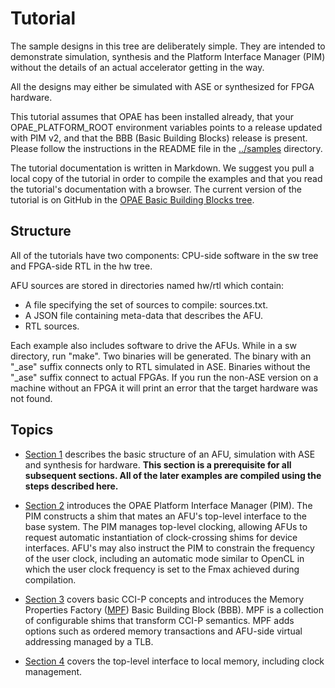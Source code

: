 # Tutorial

The sample designs in this tree are deliberately simple. They are intended
to demonstrate simulation, synthesis and the Platform Interface Manager (PIM)
without the details of an actual accelerator getting in the way.

All the designs may either be simulated with ASE or synthesized for FPGA
hardware.

This tutorial assumes that OPAE has been installed already, that your
OPAE\_PLATFORM\_ROOT environment variables points to a release updated with
PIM v2, and that the BBB (Basic Building Blocks) release is present. Please
follow the instructions in the README file in the [../samples](..) directory.

The tutorial documentation is written in Markdown. We suggest you pull a local
copy of the tutorial in order to compile the examples and that you read the
tutorial's documentation with a browser. The current version of the tutorial
is on GitHub in the
[OPAE Basic Building Blocks tree](https://github.com/OPAE/intel-fpga-bbb/tree/master/samples/tutorial).

## Structure

All of the tutorials have two components: CPU-side software in the sw tree
and FPGA-side RTL in the hw tree.

AFU sources are stored in directories named hw/rtl which contain:

- A file specifying the set of sources to compile: sources.txt.
- A JSON file containing meta-data that describes the AFU.
- RTL sources.

Each example also includes software to drive the AFUs. While in a sw directory,
run "make". Two binaries will be generated. The binary with an "\_ase" suffix
connects only to RTL simulated in ASE.  Binaries without the "\_ase" suffix
connect to actual FPGAs.  If you run the non-ASE version on a machine without
an FPGA it will print an error that the target hardware was not found.

## Topics

- [Section 1](01_hello_world/) describes the basic structure of an AFU, simulation
  with ASE and synthesis for hardware. __This section is a prerequisite for all
  subsequent sections. All of the later examples are compiled using the steps
  described here.__

- [Section 2](02_platform_ifc/) introduces the OPAE Platform Interface Manager
  (PIM). The PIM constructs a shim that mates an AFU's top-level interface to
  the base system. The PIM manages top-level clocking, allowing AFUs to
  request automatic instantiation of clock-crossing shims for device
  interfaces. AFU's may also instruct the PIM to constrain the frequency of
  the user clock, including an automatic mode similar to OpenCL in which the
  user clock frequency is set to the Fmax achieved during compilation.

- [Section 3](03_ccip/) covers basic CCI-P concepts and introduces the Memory
  Properties Factory
  ([MPF](https://github.com/OPAE/intel-fpga-bbb/wiki/BBB_cci_mpf)) Basic
  Building Block (BBB). MPF is a collection of configurable shims that
  transform CCI-P semantics. MPF adds options such as ordered memory
  transactions and AFU-side virtual addressing managed by a TLB.

- [Section 4](04_local_memory/) covers the top-level interface to local
  memory, including clock management.
